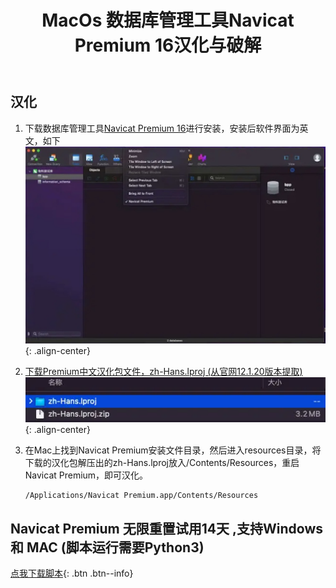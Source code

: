 ﻿---
title: 'MacOs 数据库管理工具Navicat Premium 16汉化与破解'
excerpt : ""
categories: 
  - GUI
tags:
  - Navicat Premium
---

## 汉化

1. 下载数据库管理工具[Navicat Premium 16](http://www.navicat.com.cn/download/navicat-premium)进行安装，安装后软件界面为英文，如下
![20221108_1](/assets/images/20221108_1.png){: .align-center}
2. [下载Premium中文汉化包文件，zh-Hans.lproj (从官网12.1.20版本提取)](/assets/zips/zh-Hans.lproj.zip)
![20221108_2](/assets/images/20221108_2.png){: .align-center}
3. 在Mac上找到Navicat Premium安装文件目录，然后进入resources目录，将下载的汉化包解压出的zh-Hans.lproj放入/Contents/Resources，重启Navicat Premium，即可汉化。

    ```bash
    /Applications/Navicat Premium.app/Contents/Resources
    ```

## Navicat Premium 无限重置试用14天 ,支持Windows 和 MAC (脚本运行需要Python3)

[点我下载脚本](/assets/zips/navicat_test.zip){: .btn .btn--info}
